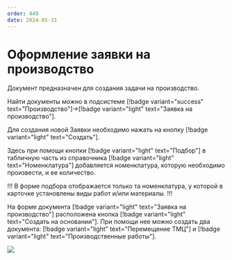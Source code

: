 ```yaml
---
order: 449
date: 2024-05-31
---
```


# Оформление заявки на производство

Документ предназначен для создания задачи на производство.

Найти документы можно в подсистеме [!badge variant="success" text="Производство"]->[!badge variant="light" text="Заявка на производство"].

Для создания новой Заявки необходимо нажать на кнопку [!badge variant="light" text="Создать"].

Здесь при помощи кнопки [!badge variant="light" text="Подбор"] в табличную часть из справочника [!badge variant="light" text="Номенклатура"] добавляется номенклатура, которую необходимо произвести, и ее количество.

!!!
В форме подбора отображается только та номенклатура, у которой в карточке установлены виды работ и/или материалы.
!!!

На форме документа [!badge variant="light" text="Заявка на производство"] расположена кнопка [!badge variant="light" text="Создать на основании"]. При помощи нее можно создать два документа: [!badge variant="light" text="Перемещение ТМЦ"] и [!badge variant="light" text="Производственные работы"].

![](/images/производство/пр5.gif)


